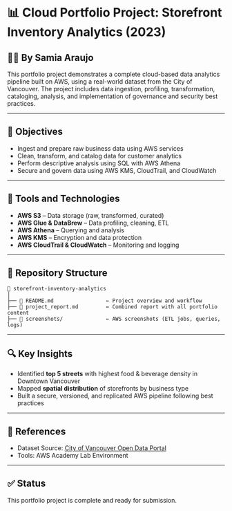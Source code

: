 
# 📊 Cloud Portfolio Project: Storefront Inventory Analytics (2023)

## 👩‍💻 By Samia Araujo 

This portfolio project demonstrates a complete cloud-based data analytics pipeline built on AWS, using a real-world dataset from the City of Vancouver. The project includes data ingestion, profiling, transformation, cataloging, analysis, and implementation of governance and security best practices.

---

## 🎯 Objectives

- Ingest and prepare raw business data using AWS services
- Clean, transform, and catalog data for customer analytics
- Perform descriptive analysis using SQL with AWS Athena
- Secure and govern data using AWS KMS, CloudTrail, and CloudWatch

---

## 🧰 Tools and Technologies

- **AWS S3** – Data storage (raw, transformed, curated)
- **AWS Glue & DataBrew** – Data profiling, cleaning, ETL
- **AWS Athena** – Querying and analysis
- **AWS KMS** – Encryption and data protection
- **AWS CloudTrail & CloudWatch** – Monitoring and logging

---

## 📂 Repository Structure

```
📁 storefront-inventory-analytics
│
├── 📄 README.md                 ← Project overview and workflow
├── 📄 project_report.md         ← Combined report with all portfolio content
├── 📁 screenshots/              ← AWS screenshots (ETL jobs, queries, logs)
```

---

## 🔍 Key Insights

- Identified **top 5 streets** with highest food & beverage density in Downtown Vancouver
- Mapped **spatial distribution** of storefronts by business type
- Built a secure, versioned, and replicated AWS pipeline following best practices

---

## 🧾 References

- Dataset Source: [City of Vancouver Open Data Portal](https://opendata.vancouver.ca)
- Tools: AWS Academy Lab Environment

---

## ✅ Status

This portfolio project is complete and ready for submission.

